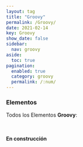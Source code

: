 ```yaml
---
layout: tag
title: "Groovy"
permalink: /Groovy/
date: 2021-02-14
key: Groovy
show_date: false
sidebar:
  nav: groovy
aside:
  toc: true
pagination: 
  enabled: true
  category: groovy
  permalink: /:num/    
---
```


<h3>Elementos</h3>
Todos los Elementos <strong>Groovy</strong>:

<br><br>
<strong>En construcción</strong>